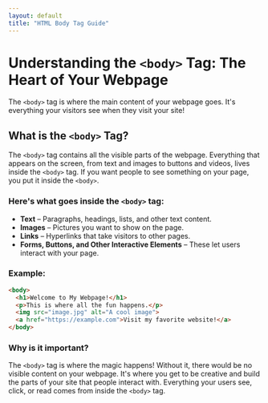 ```yaml
---
layout: default
title: "HTML Body Tag Guide"
---
```


# Understanding the `<body>` Tag: The Heart of Your Webpage

The `<body>` tag is where the main content of your webpage goes. It's everything your visitors see when they visit your site!

## What is the `<body>` Tag?

The `<body>` tag contains all the visible parts of the webpage. Everything that appears on the screen, from text and images to buttons and videos, lives inside the `<body>` tag. If you want people to see something on your page, you put it inside the `<body>`.

### Here's what goes inside the `<body>` tag:
- **Text** – Paragraphs, headings, lists, and other text content.
- **Images** – Pictures you want to show on the page.
- **Links** – Hyperlinks that take visitors to other pages.
- **Forms, Buttons, and Other Interactive Elements** – These let users interact with your page.

### Example:
```html
<body>
  <h1>Welcome to My Webpage!</h1>
  <p>This is where all the fun happens.</p>
  <img src="image.jpg" alt="A cool image">
  <a href="https://example.com">Visit my favorite website!</a>
</body>
```

### Why is it important?
The `<body>` tag is where the magic happens! Without it, there would be no visible content on your webpage. It's where you get to be creative and build the parts of your site that people interact with. Everything your users see, click, or read comes from inside the `<body>` tag.


